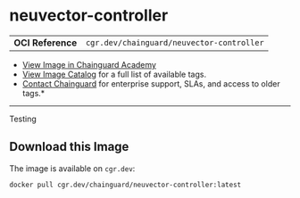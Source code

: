 <!--monopod:start-->
# neuvector-controller
| | |
| - | - |
| **OCI Reference** | `cgr.dev/chainguard/neuvector-controller` |


* [View Image in Chainguard Academy](https://edu.chainguard.dev/chainguard/chainguard-images/reference/neuvector-controller/overview/)
* [View Image Catalog](https://console.enforce.dev/images/catalog) for a full list of available tags.
* [Contact Chainguard](https://www.chainguard.dev/chainguard-images) for enterprise support, SLAs, and access to older tags.*

---
<!--monopod:end-->

<!--overview:start-->
Testing
<!--overview:end-->

<!--getting:start-->
## Download this Image
The image is available on `cgr.dev`:

```
docker pull cgr.dev/chainguard/neuvector-controller:latest
```
<!--getting:end-->

<!--body:start--><!--body:end-->
